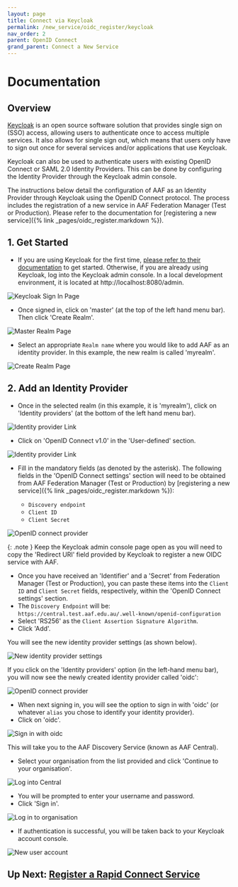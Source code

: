 ```yaml
---
layout: page
title: Connect via Keycloak
permalink: /new_service/oidc_register/keycloak
nav_order: 2
parent: OpenID Connect
grand_parent: Connect a New Service
---
```


# Documentation
## Overview

[Keycloak](https://www.keycloak.org/) is an open source software solution that provides single sign on (SSO) access, 
allowing users to authenticate once to access multiple services. It also allows for single sign out, which means 
that users only have to sign out once for several services and/or applications that use Keycloak.

Keycloak can also be used to authenticate users with existing OpenID Connect or SAML 2.0 Identity Providers. This 
can be done by configuring the Identity Provider through the Keycloak admin console.

The instructions below detail the configuration of AAF as an Identity Provider through Keycloak using the OpenID 
Connect protocol. The process includes the registration of a new service in AAF Federation Manager (Test or 
Production). Please refer to the documentation for [registering a new service]({% link _pages/oidc_register.markdown %}).

## 1. Get Started

* If you are using Keycloak for the first time, [please refer to their documentation](https://www.keycloak.org/documentation) to get started. Otherwise, if you are already using Keycloak, log into the Keycloak admin console. In a local development environment, it is located at http://localhost:8080/admin.

![Keycloak Sign In Page](/assets/images/keycloak-signin-page.png)

* Once signed in, click on 'master' (at the top of the left hand menu bar). Then click 'Create Realm'.

![Master Realm Page](/assets/images/master-realm-page.png)

* Select an appropriate `Realm name` where you would like to add AAF as an identity provider. In this example, the new realm is called 'myrealm'.

![Create Realm Page](/assets/images/create-realm.png)

## 2. Add an Identity Provider

* Once in the selected realm (in this example, it is 'myrealm'), click on 'Identity providers' (at the bottom of the left hand menu bar).

![Identity provider Link](/assets/images/navigate-to-idp.png)

* Click on 'OpenID Connect v1.0' in the 'User-defined' section.

![Identity provider Link](/assets/images/identity-provider-selection.png)

* Fill in the mandatory fields (as denoted by the asterisk). The following fields in the 'OpenID Connect settings' section will need to be obtained from AAF Federation Manager (Test or Production) by [registering a new service]({% link _pages/oidc_register.markdown %}):

  - `Discovery endpoint`
  - `Client ID`
  - `Client Secret`


![OpenID connect provider](/assets/images/add-open-id-connect-provider.png)

{: .note }
Keep the Keycloak admin console page open as you will need to copy the 'Redirect URI' field provided by Keycloak to register a new OIDC service with AAF.

* Once you have received an 'Identifier' and a 'Secret' from Federation Manager (Test or Production), you can paste these items into the `Client ID` and `Client Secret` fields, respectively, within the 'OpenID Connect settings' section.
* The `Discovery Endpoint` will be: `https://central.test.aaf.edu.au/.well-known/openid-configuration`
* Select 'RS256' as the `Client Assertion Signature Algorithm`.
* Click 'Add'.

You will see the new identity provider settings (as shown below).

![New identity provider settings](/assets/images/new-identity-provider-settings.png)

If you click on the 'Identity providers' option (in the left-hand menu bar), you will now see the newly created identity provider called 'oidc':

![OpenID connect provider](/assets/images/new-identity-provider.png)

* When next signing in, you will see the option to sign in with 'oidc' (or whatever `alias` you chose to identify 
  your identity provider).
* Click on 'oidc'.

![Sign in with oidc](/assets/images/sign-in-with-oidc.png)

This will take you to the AAF Discovery Service (known as AAF Central).

* Select your organisation from the list provided and click 'Continue to your organisation'.

![Log into Central](/assets/images/log-in-to-central.png)

* You will be prompted to enter your username and password.
* Click 'Sign in'.

![Log in to organisation](/assets/images/login-to-organisation.png)

* If authentication is successful, you will be taken back to your Keycloak account console.

![New user account](/assets/images/new-user-account.png)


## Up Next: [Register a Rapid Connect Service](/new_service/rapidconnect_register)
